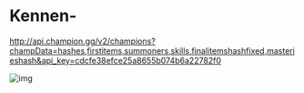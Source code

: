 # Kennen-

http://api.champion.gg/v2/champions?champData=hashes,firstitems,summoners,skills,finalitemshashfixed,masterieshash&api_key=cdcfe38efce25a8655b074b6a22782f0

![img](http://ddragon.leagueoflegends.com/cdn/img/champion/splash/Kennen_6.jpg)
